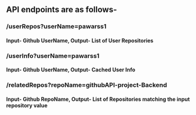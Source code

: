 ## API endpoints are as follows-

### /userRepos?userName=pawarss1

#### Input- Github UserName, Output- List of User Repositories

### /userInfo?userName=pawarss1

#### Input- Github UserName, Output- Cached User Info

### /relatedRepos?repoName=githubAPI-project-Backend

#### Input- Github RepoName, Output- List of Repositories matching the input repository value
